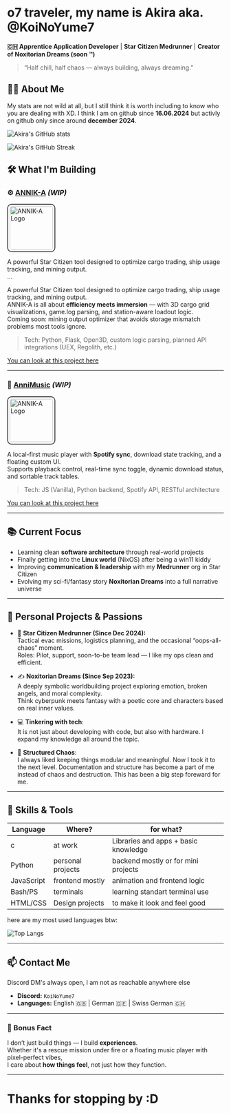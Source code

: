 # o7 traveler, my name is **Akira** aka. @**KoiNoYume7**

**🇨🇭 Apprentice Application Developer** | **Star Citizen Medrunner** | **Creator of Noxitorian Dreams (soon ™)**

> “Half chill, half chaos — always building, always dreaming.”

## 🧑‍🚀 About Me
My stats are not wild at all, but I still think it is worth including to know who you are dealing with XD. I think I am on github since **16.06.2024** but activly on github only since around **december 2024**.

![Akira's GitHub stats](https://github-readme-stats.vercel.app/api?username=KoiNoYume7&show_icons=true&theme=tokyonight)

![Akira's GitHub Streak](https://github-readme-streak-stats.herokuapp.com?user=KoiNoYume7&theme=tokyonight)



## 🛠️ What I'm Building

### ⚙️ [ANNIK-A](https://github.com/KoiNoYume7/ANNIK-A) *(WIP)*  
<img src="./annika_logo_small.png" alt="ANNIK-A Logo" width="100" style="border: 2px solid #444; border-radius: 10px; padding: 4px;">

A powerful Star Citizen tool designed to optimize cargo trading, ship usage tracking, and mining output.  
...


A powerful Star Citizen tool designed to optimize cargo trading, ship usage tracking, and mining output.  
ANNIK-A is all about **efficiency meets immersion** — with 3D cargo grid visualizations, game.log parsing, and station-aware loadout logic.  
Coming soon: mining output optimizer that avoids storage mismatch problems most tools ignore.

> Tech: Python, Flask, Open3D, custom logic parsing, planned API integrations (UEX, Regolith, etc.)

[You can look at this project here](https://github.com/KoiNoYume7/ANNIK-A)

---

### 🎵 [AnniMusic](https://github.com/KoiNoYume7/AnniMusic) *(WIP)*
<img src="./annimusic_logo_small.png" alt="ANNIK-A Logo" width="100" style="border: 2px solid #444; border-radius: 10px; padding: 4px;">

A local-first music player with **Spotify sync**, download state tracking, and a floating custom UI.  
Supports playback control, real-time sync toggle, dynamic download status, and sortable track tables.

> Tech: JS (Vanilla), Python backend, Spotify API, RESTful architecture

[You can look at this project here](https://github.com/KoiNoYume7/AnniMusic)

---

## 📚 Current Focus

- Learning clean **software architecture** through real-world projects  
- Finally getting into the **Linux world** (NixOS) after being a win11 kiddy
- Improving **communication & leadership** with my **Medrunner** org in Star Citizen  
- Evolving my sci-fi/fantasy story **Noxitorian Dreams** into a full narrative universe

---

## 🌌 Personal Projects & Passions

- 🚀 **Star Citizen Medrunner (Since Dec 2024):**  
  Tactical evac missions, logistics planning, and the occasional “oops-all-chaos” moment.  
  Roles: Pilot, support, soon-to-be team lead — I like my ops clean and efficient.

- ✍️ **Noxitorian Dreams (Since Sep 2023):**  
  A deeply symbolic worldbuilding project exploring emotion, broken angels, and moral complexity.  
  Think cyberpunk meets fantasy with a poetic core and characters based on real inner values.

- 💻 **Tinkering with tech**:  
  It is not just about developing with code, but also with hardware. I expand my knowledge all around the topic.
  
- 📁 **Structured Chaos**:  
  I always liked keeping things modular and meaningful. Now I took it to the next level. Documentation and structure has become a part of me instead of chaos and destruction. This has been a big step foreward for me.

---

## 🧠 Skills & Tools

| Language   | Where?            | for what?                            |
|------------|-------------------|--------------------------------------|
| c          | at work           | Libraries and apps + basic knowledge |
| Python     | personal projects | backend mostly or for mini projects  |
| JavaScript | frontend mostly   | animation and frontend logic         |
| Bash/PS    | terminals         | learning standart terminal use       |
| HTML/CSS   | Design projects   | to make it look and feel good        |

here are my most used languages btw:

![Top Langs](https://github-readme-stats.vercel.app/api/top-langs/?username=KoiNoYume7&layout=compact&theme=tokyonight)

---

## 📫 Contact Me
Discord DM's always open, I am not as reachable anywhere else
- **Discord:** `KoiNoYume7`  
- **Languages:** English 🇬🇧 | German 🇩🇪 | Swiss German 🇨🇭

---

### 🐾 Bonus Fact

I don’t just build things — I build **experiences**.  
Whether it's a rescue mission under fire or a floating music player with pixel-perfect vibes,  
I care about **how things feel**, not just how they function.

---
# Thanks for stopping by :D
